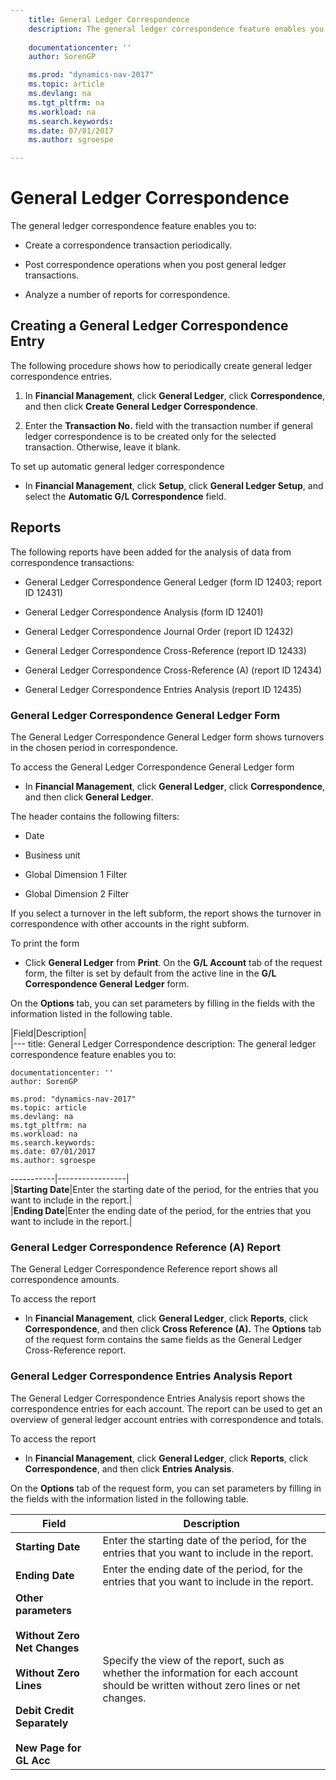 ```yaml
---
    title: General Ledger Correspondence 
    description: The general ledger correspondence feature enables you to:
    
    documentationcenter: ''
    author: SorenGP

    ms.prod: "dynamics-nav-2017"
    ms.topic: article
    ms.devlang: na
    ms.tgt_pltfrm: na
    ms.workload: na
    ms.search.keywords:
    ms.date: 07/01/2017
    ms.author: sgroespe

---
```

# General Ledger Correspondence
The general ledger correspondence feature enables you to:  
  
-   Create a correspondence transaction periodically.  
  
-   Post correspondence operations when you post general ledger transactions.  
  
-   Analyze a number of reports for correspondence.  
  
## Creating a General Ledger Correspondence Entry  
 The following procedure shows how to periodically create general ledger correspondence entries.  
  
1.  In **Financial Management**, click **General Ledger**, click **Correspondence**, and then click **Create General Ledger Correspondence**.  
  
2.  Enter the **Transaction No.** field with the transaction number if general ledger correspondence is to be created only for the selected transaction. Otherwise, leave it blank.  
  
 To set up automatic general ledger correspondence  
  
-   In **Financial Management**, click **Setup**, click **General Ledger Setup**, and select the **Automatic G/L Correspondence** field.  
  
## Reports  
 The following reports have been added for the analysis of data from correspondence transactions:  
  
-   General Ledger Correspondence General Ledger (form ID 12403; report ID 12431)  
  
-   General Ledger Correspondence Analysis (form ID 12401)  
  
-   General Ledger Correspondence Journal Order (report ID 12432)  
  
-   General Ledger Correspondence Cross-Reference (report ID 12433)  
  
-   General Ledger Correspondence Cross-Reference (A) (report ID 12434)  
  
-   General Ledger Correspondence Entries Analysis (report ID 12435)  
  
### General Ledger Correspondence General Ledger Form  
 The General Ledger Correspondence General Ledger form shows turnovers in the chosen period in correspondence.  
  
 To access the General Ledger Correspondence General Ledger form  
  
-   In **Financial Management**, click **General Ledger**, click **Correspondence**, and then click **General Ledger**.  
  
 The header contains the following filters:  
  
-   Date  
  
-   Business unit  
  
-   Global Dimension 1 Filter  
  
-   Global Dimension 2 Filter  
  
 If you select a turnover in the left subform, the report shows the turnover in correspondence with other accounts in the right subform.  
  
 To print the form  
  
-   Click **General Ledger** from **Print**. On the **G/L Account** tab of the request form, the filter is set by default from the active line in the **G/L Correspondence General Ledger** form.  
  
 On the **Options** tab, you can set parameters by filling in the fields with the information listed in the following table.  
  
|Field|Description|  
|---
    title: General Ledger Correspondence 
    description: The general ledger correspondence feature enables you to:
    
    documentationcenter: ''
    author: SorenGP

    ms.prod: "dynamics-nav-2017"
    ms.topic: article
    ms.devlang: na
    ms.tgt_pltfrm: na
    ms.workload: na
    ms.search.keywords:
    ms.date: 07/01/2017
    ms.author: sgroespe

-----------|-----------------|  
|**Starting Date**|Enter the starting date of the period, for the entries that you want to include in the report.|  
|**Ending Date**|Enter the ending date of the period, for the entries that you want to include in the report.|  
  
### General Ledger Correspondence Reference (A) Report  
 The General Ledger Correspondence Reference report shows all correspondence amounts.  
  
 To access the report  
  
-   In **Financial Management**, click **General Ledger**, click **Reports**, click **Correspondence**, and then click **Cross Reference (A).** The **Options** tab of the request form contains the same fields as the General Ledger Cross-Reference report.  
  
### General Ledger Correspondence Entries Analysis Report  
 The General Ledger Correspondence Entries Analysis report shows the correspondence entries for each account. The report can be used to get an overview of general ledger account entries with correspondence and totals.  
  
 To access the report  
  
-   In **Financial Management**, click **General Ledger**, click **Reports**, click **Correspondence**, and then click **Entries Analysis**.  
  
 On the **Options** tab of the request form, you can set parameters by filling in the fields with the information listed in the following table.  
  
|Field|Description|  
|-----------|-----------------|  
|**Starting Date**|Enter the starting date of the period, for the entries that you want to include in the report.|  
|**Ending Date**|Enter the ending date of the period, for the entries that you want to include in the report.|  
|**Other parameters**<br /><br /> **Without Zero Net Changes**<br /><br /> **Without Zero Lines**<br /><br /> **Debit Credit Separately**<br /><br /> **New Page for GL Acc**|Specify the view of the report, such as whether the information for each account should be written without zero lines or net changes.|